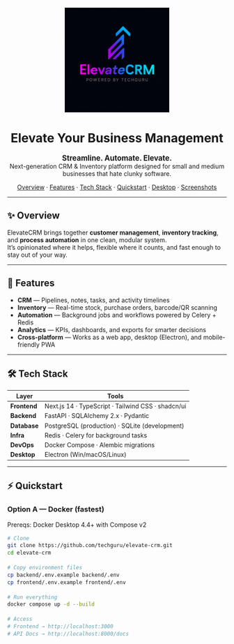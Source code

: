 <!--
  ElevateCRM + Inventory · Modern README
  Assets needed:
  - assets/logo.png   (transparent background preferred)
-->

<p align="center">
  <picture>
    <source srcset="assets/logo.webp" type="image/webp">
    <img src="assets/logo.png" alt="ElevateCRM Logo" width="240">
  </picture>
</p>

<h1 align="center">Elevate Your Business Management</h1>
<p align="center">
  <strong style="font-size:1.2em;">Streamline. Automate. Elevate.</strong><br/>
  Next-generation CRM & Inventory platform designed for small and medium businesses that hate clunky software.
</p>

<p align="center">
  <a href="#-overview">Overview</a> ·
  <a href="#-features">Features</a> ·
  <a href="#-tech-stack">Tech Stack</a> ·
  <a href="#-quickstart">Quickstart</a> ·
  <a href="#-desktop-app">Desktop</a> ·
  <a href="#-screenshots">Screenshots</a>
</p>

---

## ✨ Overview
ElevateCRM brings together **customer management**, **inventory tracking**, and **process automation** in one clean, modular system.  
It’s opinionated where it helps, flexible where it counts, and fast enough to stay out of your way.

---

## 🚀 Features
- **CRM** — Pipelines, notes, tasks, and activity timelines  
- **Inventory** — Real-time stock, purchase orders, barcode/QR scanning  
- **Automation** — Background jobs and workflows powered by Celery + Redis  
- **Analytics** — KPIs, dashboards, and exports for smarter decisions  
- **Cross-platform** — Works as a web app, desktop (Electron), and mobile-friendly PWA

---

## 🛠 Tech Stack
| Layer        | Tools |
|--------------|-------|
| **Frontend** | Next.js 14 · TypeScript · Tailwind CSS · shadcn/ui |
| **Backend**  | FastAPI · SQLAlchemy 2.x · Pydantic |
| **Database** | PostgreSQL (production) · SQLite (development) |
| **Infra**    | Redis · Celery for background tasks |
| **DevOps**   | Docker Compose · Alembic migrations |
| **Desktop**  | Electron (Win/macOS/Linux) |

---

## ⚡ Quickstart

### Option A — Docker (fastest)
Prereqs: Docker Desktop 4.4+ with Compose v2

```bash
# Clone
git clone https://github.com/techguru/elevate-crm.git
cd elevate-crm

# Copy environment files
cp backend/.env.example backend/.env
cp frontend/.env.example frontend/.env

# Run everything
docker compose up -d --build

# Access
# Frontend → http://localhost:3000
# API Docs → http://localhost:8000/docs
